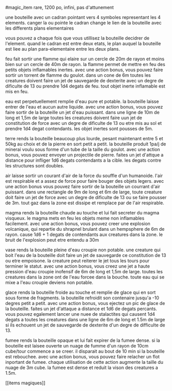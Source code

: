 #magic_item
rare, 1200 po, infini, pas d'attunement

une bouteille avec un cadran pointant vers 4 symboles representant les 4 elements.
canger la ou pointe le cadran change le lien de la bouteille avec les differents plans elementaires

vous pouvez a chaque fois que vous utillisez la bouteille decidrer de l'element.
quand le cadran est entre deux etats, le plan auquel la bouteille est liee au plan para-elementaire entre les deux plans.

feu fait sortir une flamme qui elaire sur un cercle de 20m de rayon et moins bien sur un cercle de 40m de rayon.
la flamme permet de mettre en feu des petits objets inflamables inertes.
avec une action bonus, vous pouvez faire sortir un torrent de flamme du goulot.
dans un cone de 6m toutes les creatures doivent faire un jet de sauvegarde de dexterite avec un degre de dificulte de 13 ou prendre 1d4 degats de feu.
tout objet inerte inflamable est mis en feu.

eau est perpetuellement remplie d'eau pure et potable.
la bouteille laisse entrer de l'eau et aucun autre liquide.
avec une action bonus, vous pouvez faire sortir de la bouteille un jet d'eau puissant.
dans une ligne de 10m de long et 1,5m de large toutes les creatures doivent faire uun jet de constitution de force avec un degre de dificulte de 13 ou etre mis au sol et prendre 1d4 degat contendants.
les objet inertes sont pousses de 5m.

terre rends la bouteille beaucoup plus lourde, pesant maintenant entre 5 et 50kg au choix et de la pierre en sort petit a petit.
la bouteille produit 1pa/j de minerai voulu sous forme d'un tube de la taille du goulot.
avec une action bonus, vous pouvez envoyer un projectile de pierre. faites un jet d'attque a distance pour infliger 1d6 degats contendants a la cible.
les degats contre les structures sont doubles.

air laisse sortir un courant d'air de la force du souffle d'un humanoide.
l'air est respirable et a assez de force pour faire bouger des objets legers.
avec une action bonus vous pouvez faire sortir de la bouteille un courrant d'air puissant.
dans une rectangle de 9m de long et 6m de large, toute creature doit faire un jet de force avec un degre de dificulte de 13 ou se faire pousser de 3m.
tout gaz dans la zone est dissipe et remplace par de l'air respirable.

magma rends la bouteille chaude au touche et lui fait secreter du magma visqueux.
le magma mets en feu les objets meme non inflamables facilement.
avec une action bonus, vous pouvez creer une explosion volcanique, qui repartie du shrapnel brulant dans un hempsphere de 6m de rayon.
cause 1d6 + 1 degats de contendants aux creatures dans la zone.
le bruit de l'explosion peut etre entendu a 30m

vase rends la bouteille pleine d'eau croupie non potable.
une creature qui boit l'eau de la bouteille doit faire un jet de sauvegarde ce constitution de 13 ou etre empoisone. la creature peut reiterer le jet tous les tours pour terminer le statut.
avec une action bonus, vous creez une jet a haute pression d'eau croupie inofensif de 6m de long et 1,5m de large.
toutes les creatures dans la zone ont de l'eau forcee dans la bouche.
toute eau qui se mixe a l'eau croupie deviens non potable.

glace rends la bouteille froide au touche et remplie de glace qui en sort sous forme de fragments.
la bouteille refroidit son contenaire jusqu'a -10 degres petit a petit.
avec une action bonus, vous ejectez un pic de glace de la bouteille.
faites un jet d'attaque a distance et 1d6 de degats percants.
vous pouvez egalement lancer une nuee de stalactites qui causent 1d4 degats a toutes les creatures dans une ligne de 6m de long et 1.5m de large si ils echouent un jet de sauvegarde de dexterite d'un degre de difficulte de 13.

fumee rends la bouteille opaque et lui fait expirer de la fumee dense.
si la bouteille est laisee ouverte un nuage de fumme d'un rayon de 10cm cube/tour commence a se creer. il disparait au bout de 10 min si la bouteille est rebouchee.
avec une action bonus, vous pouvez faire relacher un flot inportant de fumee.
chaque utilisation de cette action augmente la taille du nuage de 3m cube.
la fumee est dense et reduit la vison des creatures a 1.5m.

[[items magiques]]